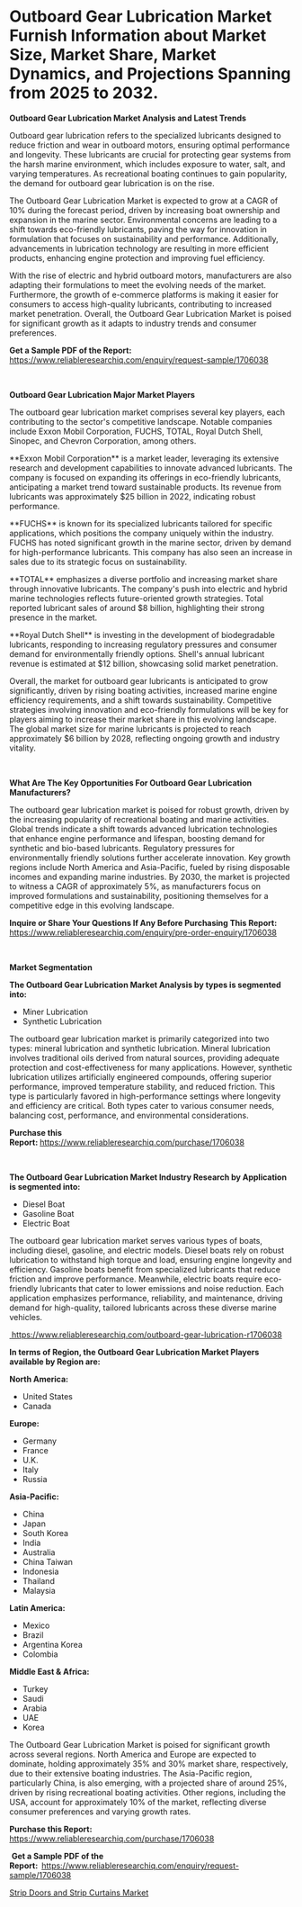 <p><h1>Outboard Gear Lubrication Market Furnish Information about Market Size, Market Share, Market Dynamics, and Projections Spanning from 2025 to 2032.</h1></p><p><strong>Outboard Gear Lubrication Market Analysis and Latest Trends</strong></p>
<p><p>Outboard gear lubrication refers to the specialized lubricants designed to reduce friction and wear in outboard motors, ensuring optimal performance and longevity. These lubricants are crucial for protecting gear systems from the harsh marine environment, which includes exposure to water, salt, and varying temperatures. As recreational boating continues to gain popularity, the demand for outboard gear lubrication is on the rise.</p><p>The Outboard Gear Lubrication Market is expected to grow at a CAGR of 10% during the forecast period, driven by increasing boat ownership and expansion in the marine sector. Environmental concerns are leading to a shift towards eco-friendly lubricants, paving the way for innovation in formulation that focuses on sustainability and performance. Additionally, advancements in lubrication technology are resulting in more efficient products, enhancing engine protection and improving fuel efficiency.</p><p>With the rise of electric and hybrid outboard motors, manufacturers are also adapting their formulations to meet the evolving needs of the market. Furthermore, the growth of e-commerce platforms is making it easier for consumers to access high-quality lubricants, contributing to increased market penetration. Overall, the Outboard Gear Lubrication Market is poised for significant growth as it adapts to industry trends and consumer preferences.</p></p>
<p><strong>Get a Sample PDF of the Report:&nbsp;</strong> <a href="https://www.reliableresearchiq.com/enquiry/request-sample/1706038?utm_campaign=2732&utm_medium=2&utm_source=Github&utm_content=ia&utm_term=27032025&utm_id=outboard-gear-lubrication">https://www.reliableresearchiq.com/enquiry/request-sample/1706038</a></p>
<p>&nbsp;</p>
<p><strong>Outboard Gear Lubrication Major Market Players</strong></p>
<p><p>The outboard gear lubrication market comprises several key players, each contributing to the sector's competitive landscape. Notable companies include Exxon Mobil Corporation, FUCHS, TOTAL, Royal Dutch Shell, Sinopec, and Chevron Corporation, among others.</p><p>**Exxon Mobil Corporation** is a market leader, leveraging its extensive research and development capabilities to innovate advanced lubricants. The company is focused on expanding its offerings in eco-friendly lubricants, anticipating a market trend toward sustainable products. Its revenue from lubricants was approximately $25 billion in 2022, indicating robust performance.</p><p>**FUCHS** is known for its specialized lubricants tailored for specific applications, which positions the company uniquely within the industry. FUCHS has noted significant growth in the marine sector, driven by demand for high-performance lubricants. This company has also seen an increase in sales due to its strategic focus on sustainability.</p><p>**TOTAL** emphasizes a diverse portfolio and increasing market share through innovative lubricants. The company's push into electric and hybrid marine technologies reflects future-oriented growth strategies. Total reported lubricant sales of around $8 billion, highlighting their strong presence in the market.</p><p>**Royal Dutch Shell** is investing in the development of biodegradable lubricants, responding to increasing regulatory pressures and consumer demand for environmentally friendly options. Shell's annual lubricant revenue is estimated at $12 billion, showcasing solid market penetration.</p><p>Overall, the market for outboard gear lubricants is anticipated to grow significantly, driven by rising boating activities, increased marine engine efficiency requirements, and a shift towards sustainability. Competitive strategies involving innovation and eco-friendly formulations will be key for players aiming to increase their market share in this evolving landscape. The global market size for marine lubricants is projected to reach approximately $6 billion by 2028, reflecting ongoing growth and industry vitality.</p></p>
<p>&nbsp;</p>
<p><strong>What Are The Key Opportunities For Outboard Gear Lubrication Manufacturers?</strong></p>
<p><p>The outboard gear lubrication market is poised for robust growth, driven by the increasing popularity of recreational boating and marine activities. Global trends indicate a shift towards advanced lubrication technologies that enhance engine performance and lifespan, boosting demand for synthetic and bio-based lubricants. Regulatory pressures for environmentally friendly solutions further accelerate innovation. Key growth regions include North America and Asia-Pacific, fueled by rising disposable incomes and expanding marine industries. By 2030, the market is projected to witness a CAGR of approximately 5%, as manufacturers focus on improved formulations and sustainability, positioning themselves for a competitive edge in this evolving landscape.</p></p>
<p><strong>Inquire or Share Your Questions If Any Before Purchasing This Report:</strong> <a href="https://www.reliableresearchiq.com/enquiry/pre-order-enquiry/1706038?utm_campaign=2732&utm_medium=2&utm_source=Github&utm_content=ia&utm_term=27032025&utm_id=outboard-gear-lubrication">https://www.reliableresearchiq.com/enquiry/pre-order-enquiry/1706038</a></p>
<p>&nbsp;</p>
<p><strong>Market Segmentation</strong></p>
<p><strong>The Outboard Gear Lubrication Market Analysis by types is segmented into:</strong></p>
<p><ul><li>Miner Lubrication</li><li>Synthetic Lubrication</li></ul></p>
<p><p>The outboard gear lubrication market is primarily categorized into two types: mineral lubrication and synthetic lubrication. Mineral lubrication involves traditional oils derived from natural sources, providing adequate protection and cost-effectiveness for many applications. However, synthetic lubrication utilizes artificially engineered compounds, offering superior performance, improved temperature stability, and reduced friction. This type is particularly favored in high-performance settings where longevity and efficiency are critical. Both types cater to various consumer needs, balancing cost, performance, and environmental considerations.</p></p>
<p><strong>Purchase this Report:&nbsp;</strong><a href="https://www.reliableresearchiq.com/purchase/1706038?utm_campaign=2732&utm_medium=2&utm_source=Github&utm_content=ia&utm_term=27032025&utm_id=outboard-gear-lubrication">https://www.reliableresearchiq.com/purchase/1706038</a></p>
<p>&nbsp;</p>
<p><strong>The Outboard Gear Lubrication Market Industry Research by Application is segmented into:</strong></p>
<p><ul><li>Diesel Boat</li><li>Gasoline Boat</li><li>Electric Boat</li></ul></p>
<p><p>The outboard gear lubrication market serves various types of boats, including diesel, gasoline, and electric models. Diesel boats rely on robust lubrication to withstand high torque and load, ensuring engine longevity and efficiency. Gasoline boats benefit from specialized lubricants that reduce friction and improve performance. Meanwhile, electric boats require eco-friendly lubricants that cater to lower emissions and noise reduction. Each application emphasizes performance, reliability, and maintenance, driving demand for high-quality, tailored lubricants across these diverse marine vehicles.</p></p>
<p><a href="https://www.reliableresearchiq.com/outboard-gear-lubrication-r1706038?utm_campaign=2732&utm_medium=2&utm_source=Github&utm_content=ia&utm_term=27032025&utm_id=outboard-gear-lubrication">&nbsp;https://www.reliableresearchiq.com/outboard-gear-lubrication-r1706038</a></p>
<p><strong>In terms of Region, the Outboard Gear Lubrication Market Players available by Region are:</strong></p>
<p>
    <p> <strong> North America: </strong>
        <ul>
            <li>United States</li>
            <li>Canada</li>
        </ul>
        </p> 
    <p> <strong> Europe: </strong>
        <ul>
            <li>Germany</li>
            <li>France</li>
            <li>U.K.</li>
            <li>Italy</li>
            <li>Russia</li>
        </ul>
        </p> 
    <p> <strong> Asia-Pacific: </strong>
        <ul>
            <li>China</li>
            <li>Japan</li>
            <li>South Korea</li>
            <li>India</li>
            <li>Australia</li>
            <li>China Taiwan</li>
            <li>Indonesia</li>
            <li>Thailand</li>
            <li>Malaysia</li>
        </ul>
        </p> 
    <p> <strong> Latin America: </strong>
        <ul>
            <li>Mexico</li>
            <li>Brazil</li>
            <li>Argentina Korea</li>
            <li>Colombia</li>
        </ul>
        </p> 
    <p> <strong> Middle East & Africa: </strong>
        <ul>
            <li>Turkey</li>
            <li>Saudi</li>
            <li>Arabia</li>
            <li>UAE</li>
            <li>Korea</li>
        </ul>
    </p>
    </p>
<p><p>The Outboard Gear Lubrication Market is poised for significant growth across several regions. North America and Europe are expected to dominate, holding approximately 35% and 30% market share, respectively, due to their extensive boating industries. The Asia-Pacific region, particularly China, is also emerging, with a projected share of around 25%, driven by rising recreational boating activities. Other regions, including the USA, account for approximately 10% of the market, reflecting diverse consumer preferences and varying growth rates.</p></p>
<p><strong>Purchase this Report: </strong><a href="https://www.reliableresearchiq.com/purchase/1706038?utm_campaign=2732&utm_medium=2&utm_source=Github&utm_content=ia&utm_term=27032025&utm_id=outboard-gear-lubrication">https://www.reliableresearchiq.com/purchase/1706038</a></p>
<p>&nbsp;<strong>Get a Sample PDF of the Report:&nbsp;&nbsp;</strong><a href="https://www.reliableresearchiq.com/enquiry/request-sample/1706038?utm_campaign=2732&utm_medium=2&utm_source=Github&utm_content=ia&utm_term=27032025&utm_id=outboard-gear-lubrication">https://www.reliableresearchiq.com/enquiry/request-sample/1706038</a></p>
<p><strong></strong></p>
<p><p><a href="https://github.com/tigoryemm/Market-Research-Report-List-1/blob/main/strip-doors-and-strip-curtains-market.md?utm_campaign=2732&utm_medium=2&utm_source=Github&utm_content=ia&utm_term=27032025&utm_id=outboard-gear-lubrication">Strip Doors and Strip Curtains Market</a></p></p>